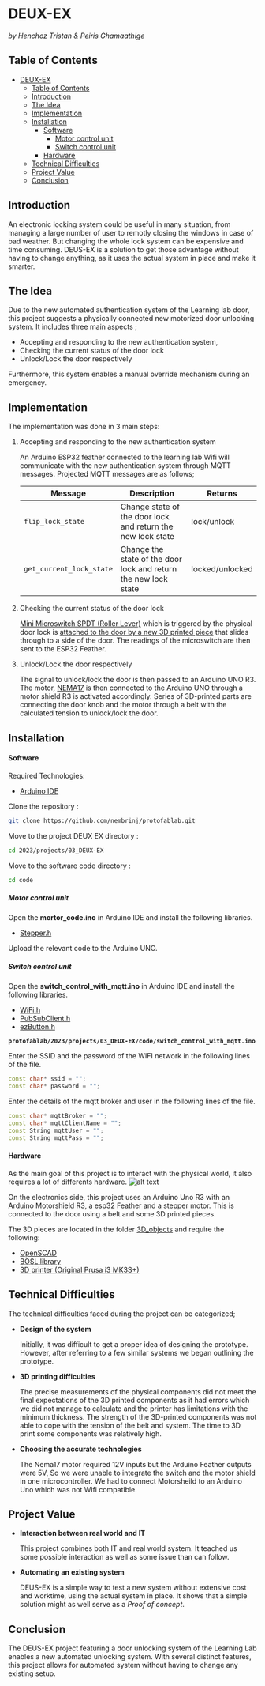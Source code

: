 # DEUX-EX 
*by Henchoz Tristan & Peiris Ghamaathige*
## Table of Contents
- [DEUX-EX](#deux-ex)
  - [Table of Contents](#table-of-contents)
  - [Introduction](#introduction)
  - [The Idea](#the-idea)
  - [Implementation](#implementation)
  - [Installation](#installation)
      - [Software](#software)
        - [Motor control unit](#motor-control-unit)
        - [Switch control unit](#switch-control-unit)
      - [Hardware](#hardware)
  - [Technical Difficulties](#technical-difficulties)
  - [Project Value](#project-value)
  - [Conclusion](#conclusion)



## Introduction

An electronic locking system could be useful in many situation, from managing a large number of user to remotly closing the windows in case of bad weather. But changing the whole lock system can be expensive and time consuming. DEUS-EX is a solution to get those advantage without having to change anything, as it uses the actual system in place and make it smarter.

## The Idea

Due to the new automated authentication system of the Learning lab door, this project suggests a physically connected new motorized door unlocking system. It includes three main aspects ; 
- Accepting and responding to the new authentication system, 
- Checking the current status of the door lock 
- Unlock/Lock the door respectively

Furthermore, this system enables a manual override mechanism during an emergency.

## Implementation

The implementation was done in 3 main steps:

1. Accepting and responding to the new authentication system

    An Arduino ESP32 feather connected to the learning lab Wifi will communicate with the new authentication system through MQTT messages. 
    Projected MQTT messages are as follows;

    | Message | Description | Returns |
    | - | - | - |
    | `flip_lock_state` | Change state of the door lock and return the new lock state | lock/unlock|
    | `get_current_lock_state` | Change the state of the door lock and return the new lock state | locked/unlocked|


2. Checking the current status of the door lock

    [Mini Microswitch SPDT (Roller Lever)](https://www.play-zone.ch/de/sparkfun-mini-microswitch-mit-roller-lever.html) which is triggered by the physical door lock is [attached to the door by a new 3D printed piece](https://github.com/nembrinj/protofablab/blob/main/2023/projects/03_DEUS-EX/images/pic_lock_sensor.JPG) that slides through to a side of the door. The readings of the microswitch are then sent to the ESP32 Feather.

3. Unlock/Lock the door respectively

    The signal to unlock/lock the door is then passed to an Arduino UNO R3. The motor, [NEMA17](https://gemsmotor.com/stepper-motor-manufacturer) is then connected to the Arduino UNO through a motor shield R3 is activated accordingly. Series of 3D-printed parts are connecting the door knob and the motor through a belt with the calculated tension to unlock/lock the door.

## Installation

#### Software

Required Technologies:

* [Arduino IDE](https://www.arduino.cc/)

Clone the repository :

 ```bash
 git clone https://github.com/nembrinj/protofablab.git
 ```

Move to the project DEUX EX directory :

```bash
cd 2023/projects/03_DEUX-EX
```

Move to the software code directory :

```bash
cd code
```

##### Motor control unit 

Open the **mortor_code.ino** in Arduino IDE and install the following libraries.

* [Stepper.h](https://www.arduino.cc/reference/en/libraries/stepper/)

Upload the relevant code to the Arduino UNO.

##### Switch control unit 

Open the **switch_control_with_mqtt.ino** in Arduino IDE and install the following libraries.

* [WiFi.h](https://www.arduino.cc/reference/en/libraries/wifi/)
* [PubSubClient.h](https://www.arduino.cc/reference/en/libraries/pubsubclient/)
* [ezButton.h](https://www.arduino.cc/reference/en/libraries/ezbutton/)

**``protofablab/2023/projects/03_DEUX-EX/code/switch_control_with_mqtt.ino``**

Enter the SSID and the password of the WIFI network in the following lines of the file.

```c++
const char* ssid = "";
const char* password = "";
```

Enter the details of the mqtt broker and user in the following lines of the file.

```c++
const char* mqttBroker = "";
const char* mqttClientName = "";
const String mqttUser = ""; 
const String mqttPass = "";
```

#### Hardware

As the main goal of this project is to interact with the physical world, it also requires a lot of differents hardware.
![alt text](https://github.com/nembrinj/protofablab/blob/main/2023/projects/03_DEUS-EX/images/pic_general.JPG)

On the electronics side, this project uses an Arduino Uno R3 with an Arduino Motorshield R3, a esp32 Feather and a stepper motor. This is connected to the door using a belt and some 3D printed pieces.

The 3D pieces are located in the folder [3D_objects](https://github.com/nembrinj/protofablab/blob/main/2023/projects/03_DEUS-EX/3D_objects) and require the following:

* [OpenSCAD](https://openscad.org/)
* [BOSL library](https://github.com/revarbat/BOSL)
* [3D printer (Original Prusa i3 MK3S+)](https://www.prusa3d.com/category/original-prusa-i3-mk3s/)


## Technical Difficulties

The technical difficulties faced during the project can be categorized;

- **Design of the system**

    Initially, it was difficult to get a proper idea of designing the prototype. However, after referring to a few similar systems we began outlining the prototype.

- **3D printing difficulties**

    The precise measurements of the physical components did not meet the final expectations of the 3D printed components as it had errors which we did not manage to calculate and the printer has limitations with the minimum thickness.
    The strength of the 3D-printed components was not able to cope with the tension of the belt and system.
    The time to 3D print some components was relatively high.

- **Choosing the accurate technologies** 

    The Nema17 motor required 12V inputs but the Arduino Feather outputs were 5V, So we were unable to integrate the switch and the motor shield in one microcontroller. We had to connect Motorsheild to an Arduino Uno which was not Wifi compatible.


## Project Value

- **Interaction between real world and IT**

    This project combines both IT and real world system. It teached us some possible interaction as well as some issue than can follow.

- **Automating an existing system**
    
    DEUS-EX is a simple way to test a new system without extensive cost and worktime, using the actual system in place. It shows that a simple solution might as well serve as a _Proof of concept_.

## Conclusion

The DEUS-EX project featuring a door unlocking system of the Learning Lab enables a new automated unlocking system. With several distinct features, this project allows for automated system without having to change any existing setup.


